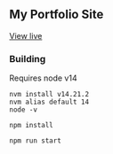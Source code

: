 ## My Portfolio Site

[View live](http://harshpatel991.github.io)


### Building

Requires node v14

```
nvm install v14.21.2
nvm alias default 14
node -v
```

```
npm install
```


```
npm run start
```